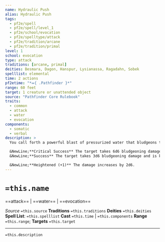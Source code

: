 ```yaml
---
name: Hydraulic Push
alias: Hydraulic Push
tags:
  - pf2e/spell
  - pf2e/spell/level_1
  - pf2e/school/evocation
  - pf2e/spelltype/attack
  - pf2e/tradition/arcane
  - pf2e/tradition/primal
level: 1
school: evocation
type: attack
traditions: [arcane, primal]
deities: Besmara, Dagon, Hanspur, Lysianassa, Ragadahn, Sobek
spelllist: elemental
time: 2 actions
pf2etime: "*⬺{ .Pathfinder }*"
range: 60 feet
target: 1 creature or unattended object
source: "Pathfinder Core Rulebook"
traits:
  - common
  - attack
  - water
  - evocation
components:
  - somatic
  - verbal
description: >
  You call forth a powerful blast of pressurized water that bludgeons the target and knocks it back. Make a ranged spell attack roll.

  &NewLine;**Critical Success** The target takes 6d6 bludgeoning damage and is knocked back 10 feet.
  &NewLine;**Success** The target takes 3d6 bludgeoning damage and is knocked back 5 feet.

  &NewLine;**Heightened (+1)** The damage increases by 2d6.
---
```

# `=this.name`
==attack== | ==water== | ==evocation==

*Source* `=this.source`
**Traditions** `=this.traditions`
**Deities** `=this.deities`
**Spell List**: `=this.spelllist`
**Cast** `=this.time` | `=this.components`
**Range** `=this.range`; **Targets** `=this.target`

***
`=this.description`